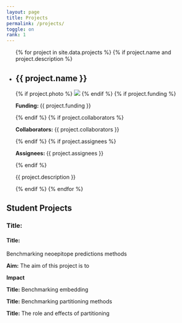 ```yaml
---
layout: page
title: Projects
permalink: /projects/
toggle: on
rank: 1
---
```




<div class="lab-wrapper">
    <ul class="lab-list">
    {% for project in site.data.projects %}
    {% if project.name and project.description %}
        <li>
            <h2>{{ project.name }}</h2>
            {% if project.photo %}
                <img class="float-right projects-photo" src="{{ project.photo | prepend: site.images_dir | prepend: site.baseurl }}">
            {% endif %}
            {% if project.funding %}
                <p><b>Funding: </b>{{ project.funding }}</p>
            {% endif %}
            {% if project.collaborators %}
                <p><b>Collaborators: </b>{{ project.collaborators }}</p>
            {% endif %}
            {% if project.assignees %}
                <p><b>Assignees: </b>{{ project.assignees }}</p>
            {% endif %}
            <p>{{ project.description }}</p>
        </li>
    {% endif %}
    {% endfor %}
    </ul>
</div>

## Student Projects

### Title:

####  Title:
Benchmarking neoepitope predictions methods


**Aim:**
The aim of this project is to


**Impact**


**Title:** Benchmarking embedding


**Title:** Benchmarking partitioning methods


**Title:** The role and effects of partitioning
